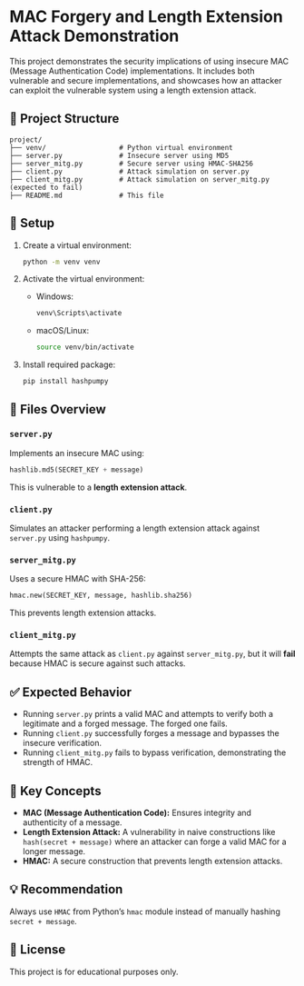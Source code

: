 # MAC Forgery and Length Extension Attack Demonstration

This project demonstrates the security implications of using insecure MAC (Message Authentication Code) implementations. It includes both vulnerable and secure implementations, and showcases how an attacker can exploit the vulnerable system using a length extension attack.

## 📁 Project Structure

```
project/
├── venv/                  # Python virtual environment
├── server.py              # Insecure server using MD5
├── server_mitg.py         # Secure server using HMAC-SHA256
├── client.py              # Attack simulation on server.py
├── client_mitg.py         # Attack simulation on server_mitg.py (expected to fail)
├── README.md              # This file
```

## 📌 Setup

1. Create a virtual environment:

   ```bash
   python -m venv venv
   ```

2. Activate the virtual environment:

   * Windows:

     ```bash
     venv\Scripts\activate
     ```
   * macOS/Linux:

     ```bash
     source venv/bin/activate
     ```

3. Install required package:

   ```bash
   pip install hashpumpy
   ```

## 🧪 Files Overview

### `server.py`

Implements an insecure MAC using:

```python
hashlib.md5(SECRET_KEY + message)
```

This is vulnerable to a **length extension attack**.

### `client.py`

Simulates an attacker performing a length extension attack against `server.py` using `hashpumpy`.

### `server_mitg.py`

Uses a secure HMAC with SHA-256:

```python
hmac.new(SECRET_KEY, message, hashlib.sha256)
```

This prevents length extension attacks.

### `client_mitg.py`

Attempts the same attack as `client.py` against `server_mitg.py`, but it will **fail** because HMAC is secure against such attacks.

## ✅ Expected Behavior

* Running `server.py` prints a valid MAC and attempts to verify both a legitimate and a forged message. The forged one fails.
* Running `client.py` successfully forges a message and bypasses the insecure verification.
* Running `client_mitg.py` fails to bypass verification, demonstrating the strength of HMAC.

## 🔐 Key Concepts

* **MAC (Message Authentication Code):** Ensures integrity and authenticity of a message.
* **Length Extension Attack:** A vulnerability in naive constructions like `hash(secret + message)` where an attacker can forge a valid MAC for a longer message.
* **HMAC:** A secure construction that prevents length extension attacks.

## 💡 Recommendation

Always use `HMAC` from Python’s `hmac` module instead of manually hashing `secret + message`.

## 📜 License

This project is for educational purposes only.
